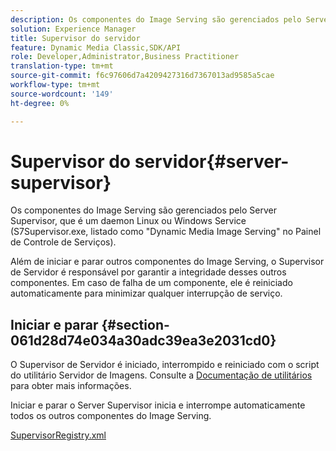 ```yaml
---
description: Os componentes do Image Serving são gerenciados pelo Server Supervisor, que é um daemon Linux ou Windows Service (S7Supervisor.exe, listado como "Dynamic Media Image Serving" no Painel de Controle de Serviços).
solution: Experience Manager
title: Supervisor do servidor
feature: Dynamic Media Classic,SDK/API
role: Developer,Administrator,Business Practitioner
translation-type: tm+mt
source-git-commit: f6c97606d7a4209427316d7367013ad9585a5cae
workflow-type: tm+mt
source-wordcount: '149'
ht-degree: 0%

---
```



# Supervisor do servidor{#server-supervisor}

Os componentes do Image Serving são gerenciados pelo Server Supervisor, que é um daemon Linux ou Windows Service (S7Supervisor.exe, listado como &quot;Dynamic Media Image Serving&quot; no Painel de Controle de Serviços).

Além de iniciar e parar outros componentes do Image Serving, o Supervisor de Servidor é responsável por garantir a integridade desses outros componentes. Em caso de falha de um componente, ele é reiniciado automaticamente para minimizar qualquer interrupção de serviço.

## Iniciar e parar {#section-061d28d74e034a30adc39ea3e2031cd0}

O Supervisor de Servidor é iniciado, interrompido e reiniciado com o script do utilitário Servidor de Imagens. Consulte a [Documentação de utilitários](../../../is-api/is-utils/utilities/c-location-of-utilities.md#concept-bae61e53344449af978502cac6be8b5f) para obter mais informações.

Iniciar e parar o Server Supervisor inicia e interrompe automaticamente todos os outros componentes do Image Serving.

[SupervisorRegistry.xml](../../../is-api/image-serving-api-ref/c-configuration-and-administration/r-server-configuration-files/r-supervisorregistry.md#reference-b55f37a7a7a044d19c1722f5130906c6)
